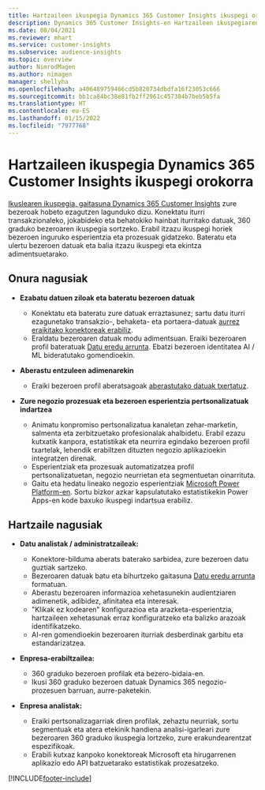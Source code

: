 ```yaml
---
title: Hartzaileen ikuspegia Dynamics 365 Customer Insights ikuspegi orokorra
description: Dynamics 365 Customer Insights-en Hartzaileen ikuspegiaren ikuspegi orokorra.
ms.date: 08/04/2021
ms.reviewer: mhart
ms.service: customer-insights
ms.subservice: audience-insights
ms.topic: overview
author: NimrodMagen
ms.author: nimagen
manager: shellyha
ms.openlocfilehash: a406489759466cd5b820734dbdfa16f23053c666
ms.sourcegitcommit: bb1ca84bc38e81fb2ff2961c457384b7beb5b5fa
ms.translationtype: HT
ms.contentlocale: eu-ES
ms.lasthandoff: 01/15/2022
ms.locfileid: "7977768"
---
```

# <a name="audience-insights-for-dynamics-365-customer-insights-overview"></a>Hartzaileen ikuspegia Dynamics 365 Customer Insights ikuspegi orokorra

[Ikuslearen ikuspegia, gaitasuna Dynamics 365 Customer Insights](https://dynamics.microsoft.com/ai/customer-insights/audience-insights-capability/) zure bezeroak hobeto ezagutzen lagunduko dizu. Konektatu iturri transakzionaleko, jokabideko eta behatokiko hainbat iturritako datuak, 360 graduko bezeroaren ikuspegia sortzeko. Erabil itzazu ikuspegi horiek bezeroen inguruko esperientzia eta prozesuak gidatzeko. Bateratu eta ulertu bezeroen datuak eta balia itzazu ikuspegi eta ekintza adimentsuetarako.

## <a name="main-benefits"></a>Onura nagusiak 

- **Ezabatu datuen ziloak eta bateratu bezeroen datuak**

  - Konektatu eta bateratu zure datuak erraztasunez; sartu datu iturri ezagunetako transakzio-, behaketa- eta portaera-datuak [aurrez eraikitako konektoreak erabiliz](data-sources.md).
  - Eraldatu bezeroaren datuak modu adimentsuan. Eraiki bezeroaren profil bateratuak [Datu eredu arrunta](/common-data-model/). Ebatzi bezeroen identitatea AI / ML bideratutako gomendioekin.

- **Aberastu entzuleen adimenarekin**

  - Eraiki bezeroen profil aberatsagoak [aberastutako datuak txertatuz](enrichment-hub.md).  

- **Zure negozio prozesuak eta bezeroen esperientzia pertsonalizatuak indartzea**

  - Animatu konpromiso pertsonalizatua kanaletan zehar-marketin, salmenta eta zerbitzuetako profesionalak ahalbidetu. Erabil ezazu kutxatik kanpora, estatistikak eta neurrira egindako bezeroen profil txartelak, lehendik erabiltzen dituzten negozio aplikazioekin integratzen direnak.
  - Esperientziak eta prozesuak automatizatzea profil pertsonalizatuetan, negozio neurrietan eta segmentuetan oinarrituta.
  - Gaitu eta hedatu lineako negozio esperientziak [Microsoft Power Platform-en](https://powerplatform.microsoft.com/). Sortu bizkor azkar kapsulatutako estatistikekin Power Apps-en kode baxuko ikuspegi indartsua erabiliz.  

## <a name="key-audiences"></a>Hartzaile nagusiak

- **Datu analistak / administratzaileak:**

  - Konektore-bilduma aberats baterako sarbidea, zure bezeroen datu guztiak sartzeko.
  - Bezeroaren datuak batu eta bihurtzeko gaitasuna [Datu eredu arrunta](/common-data-model/) formatuan.
  - Aberastu bezeroaren informazioa xehetasunekin audientziaren adimenetik, adibidez, afinitatea eta interesak.
  - "Klikak ez kodearen" konfigurazioa eta arazketa-esperientzia, hartzaileen xehetasunak erraz konfiguratzeko eta balizko arazoak identifikatzeko.
  - AI-ren gomendioekin bezeroaren iturriak desberdinak garbitu eta estandarizatzea.  

- **Enpresa-erabiltzailea:**

  - 360 graduko bezeroen profilak eta bezero-bidaia-en.
  - Ikusi 360 graduko bezeroen datuak Dynamics 365 negozio-prozesuen barruan, aurre-paketekin.

- **Enpresa analistak:**

  - Eraiki pertsonalizagarriak diren profilak, zehaztu neurriak, sortu segmentuak eta atera etekinik handiena analisi-igarleari zure bezeroaren 360 graduko ikuspegia lortzeko, zure erakundearentzat espezifikoak.  
  - Erabili kutxaz kanpoko konektoreak Microsoft eta hirugarrenen aplikazio edo API batzuetarako estatistikak prozesatzeko.

[!INCLUDE[footer-include](../includes/footer-banner.md)]